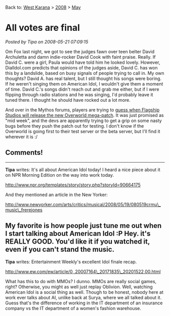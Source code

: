 Back to: [West Karana](/posts/westkarana.md) > [2008](/posts/2008/westkarana.md) > [May](./westkarana.md)
# All votes are final

*Posted by Tipa on 2008-05-21 07:09:15*

Om Fox last night, we got to see the judges fawn over teen belter David Archuletta and damn indie-rocker David Cook with faint praise. Really. If David C. were a girl, Paula would have told him he looked lovely. However, DialIdol.com predicts that opinions of the judges aside, David C. has won this by a landslide, based on busy signals of people trying to call in. My own thoughts? David A. has real talent, but I still thought his songs were boring. If he weren't singing them on American Idol, I wouldn't give them a moment of time. David C.'s songs didn't reach out and grab me either, but if I were flipping through radio stations and he was singing, I'd probably leave it tuned there. I thought he should have rocked out a lot more.

And over in the Mythos forums, players are trying to [guess when Flagship Studios will release the new Overworld mega-patch](http://forums.mythos.com/showthread.php?t=18988). It was just promised as "mid week", and the devs are apparently trying to get a grip on some nasty bugs before they push the patch out for testing. I don't know if the Overworld is going first to their test server or the beta server, but I'll find it wherever it is :/
## Comments!
---
**Tipa** writes: It's all about American Idol today! I heard a nice piece about it on NPR Morning Edition on the way into work today.

http://www.npr.org/templates/story/story.php?storyId=90664175

And they mentioned an article in the New Yorker:

http://www.newyorker.com/arts/critics/musical/2008/05/19/080519crmu\_music\_frerejones

My favorite is how people just tune me out when I start talking about American Idol :P Hey. it's REALLY GOOD. You'd like it if you watched it, even if you can't stand the music.
---
**Tipa** writes: Entertainment Weekly's excellent Idol finale recap.

http://www.ew.com/ew/article/0,,20007164\_20171835\_20201522,00.html

What has this to do with MMOs? I dunno. MMOs are really social games, right? Otherwise, you might as well just replay Oblivion. Well, watching American Idol is a social thing as well. Though to be honest, nobody here at work ever talks about AI, unlike back at Surya, where we all talked about it. Guess that's the difference of working in the IT department of an insurance company vs the IT department of a women's fashion warehouse.
